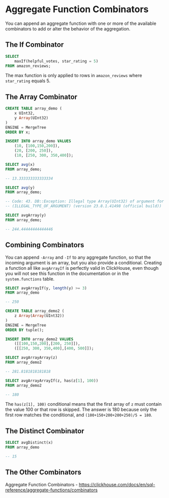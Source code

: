 # Aggregate Function Combinators
You can append an aggregate function with one or more of the available combinators to add or 
alter the behavior of the aggregation.

## The If Combinator
```sql
SELECT 
    maxIf(helpful_votes, star_rating = 5)
FROM amazon_reviews;
```
The max function is only applied to rows in `amazon_reviews` where `star_rating` equals 5.

## The Array Combinator
```sql
CREATE TABLE array_demo (
    x UInt32,
    y Array(UInt32)
)
ENGINE = MergeTree
ORDER BY x;

INSERT INTO array_demo VALUES 
    (10, [100,150,200]),
    (20, [200, 250]),
    (10, [250, 300, 350,400]);
```

```sql
SELECT avg(x) 
FROM array_demo;

-- 13.333333333333334
```

```sql
SELECT avg(y)
FROM array_demo;

-- Code: 43. DB::Exception: Illegal type Array(UInt32) of argument for aggregate function avg. 
-- (ILLEGAL_TYPE_OF_ARGUMENT) (version 23.8.1.41498 (official build))
```

```sql
SELECT avgArray(y)
FROM array_demo;

-- 244.44444444444446
```

## Combining Combinators
You can append `-Array` and `-If` to any aggregate function, so that the incoming argument is an array,
but you also provide a conditional. Creating a function all like `avgArrayIf` is perfectly valid in ClickHouse, 
even though you will not see this function in the documentation or in the `system.functions` table.
```sql
SELECT avgArrayIf(y, length(y) >= 3)
FROM array_demo

-- 250
```

```sql
CREATE TABLE array_demo2 (
    z Array(Array(UInt32))
)
ENGINE = MergeTree
ORDER BY tuple();

INSERT INTO array_demo2 VALUES 
    ([[100,150,200],[200, 250]]),
    ([[250, 300, 350,400],[400, 500]]);

SELECT avgArrayArray(z)
FROM array_demo2

-- 281.8181818181818
```

```sql
SELECT avgArrayArrayIf(z, has(z[1], 100))
FROM array_demo2

-- 180
```
The `has(z[1], 100)` conditional means that the first array of `z` must contain the value 100 or that row is skipped. 
The answer is 180 because only the first row matches the conditional, and `(100+150+200+200+250)/5 = 180`.

## The Distinct Combinator
```sql
SELECT avgDistinct(x)
FROM array_demo

-- 15
```

## The Other Combinators
Aggregate Function Combinators - https://clickhouse.com/docs/en/sql-reference/aggregate-functions/combinators